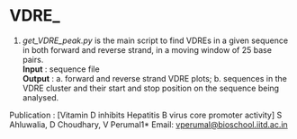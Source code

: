 # VDRE_
1. <i>get_VDRE_peak.py</i> is the main script to find VDREs in a given sequence in both forward and reverse strand, in a moving window of 25 base pairs.<br>
<b>Input</b> : sequence file <br>
<b>Output</b>  : a. forward and reverse strand VDRE plots; b. sequences in the VDRE cluster and their start and stop position on the sequence being analysed.

Publication : [Vitamin D inhibits Hepatitis B virus core promoter activity] S Ahluwalia, D Choudhary, V Perumal1*
Email: vperumal@bioschool.iitd.ac.in
 
 
 
